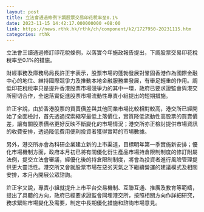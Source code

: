 ```yaml
---
layout: post
title: 立法會通過修例下調股票交易印花稅率至0.1%
date: 2023-11-15 14:42:17.000000000 +08:00
link: https://news.rthk.hk/rthk/ch/component/k2/1727950-20231115.htm
categories: rthk
---
```


立法會三讀通過修訂印花稅條例，以落實今年施政報告提出，下調股票交易印花稅稅率至0.1%的措施。

財經事務及庫務局局長許正宇表示，股票市場的蓬勃發展對鞏固香港作為國際金融中心的地位、維持國際競爭力及推動本地金融服務業發展，有舉足輕重的作用。調低印花稅稅率只是提升香港股票市場競爭力的其中一環，政府已要求證監會與港交所密切合作，全速落實促進股票市場流動性專責小組提出的短期措施。

許正宇說，由於香港股票的買賣價差與其他同業市場比較相對較高，港交所已經開始了全面檢討，首先透過探索縮窄最低上落價位，實質降低流動性高股票的買賣價差，讓有關股票價格更好反映不斷變化的市場情況；港交所亦正檢討提供市場資訊的收費安排，透過降低費用便利投資者獲得實時的市場數據。

另外，港交所亦會為科研企業建立新的上市渠道，目標明年第一季實施新安排；優化市場機制方面，政府本月初已將有關優化衍生產品市場持倉限制制度的修訂附屬法例，提交立法會審議，經優化後的持倉限制制度，將會為投資者進行風險管理提供更大靈活性。港交所又會就股票市場在惡劣天氣之下繼續營運的建議模式及相關安排，本月內開展公眾諮詢。

許正宇又說，專責小組就提升上市平台交易機制、互聯互通、推廣及教育等範疇，提出了具體的方向，政府已經要求證監會同埋港交所，按照相關方向作詳細研究，務求緊貼市場變化及需要，制定中長期優化措施和諮詢市場意見。
